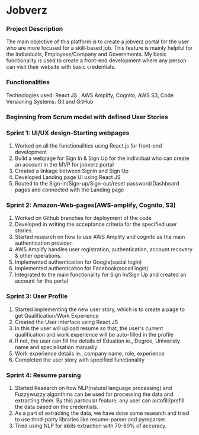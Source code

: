 # Jobverz

### Project Description
The main objective of this platform is to create a jobverz portal for the user who are more focused for a skill-based job. This feature is mainly helpful for the Individuals, Employees/Company and Governments. My basic functionality is used to create a front-end development where any person can visit their website with basic credentials.

### Functionalities
Technologies used: React JS , AWS Amplify, Cognito, AWS S3, 
Code Versioning Systems: Git and GitHub

### Beginning from Scrum model with defined User Stories
### Sprint 1: UI/UX design-Starting webpages
1. Worked on all the functionalities using React.js for front-end development
2. Build a webpage for Sign In & Sign Up for the individual who can create an account in the MVP for jobverz portal
3. Created a linkage between Signin and Sign Up
4. Developed Landing page UI using React JS
6. Routed to the Sign-in/Sign-up/Sign-out/reset password/Dashboard pages and connected with the Landing page

### Sprint 2: Amazon-Web-pages(AWS-amplify, Cognito, S3)
1. Worked on Github branches for deployment of the code
2. Developed in writing the acceptance criteria for the specified user stories.
3. Started research on how to use AWS Amplify and cognito as the main authentication provider.
4. AWS Amplify handles user registration, authentication, account recovery & other operations.
5. Implemented authentication for Google(social login)
6. Implemented authenticaiton for Facebook(socail login)
7. Integrated to the main functionality for Sign In/Sign Up and created an account for the portal

### Sprint 3: User Profile
1. Started implementing the new user story, which is to create a page to get Qualification/Work Experience
2. Created the User Interface using React JS
3. In this the user will upload resume so that, the user's current qualification and work experience will be auto-filled in the profile
4. If not, the user can fill the details of Eduation ie., Degree, Univeristy name and specialisation manually
5. Work experience details ie., company name, role, experience
6. Completed the user story with specified functionality

### Sprint 4: Resume parsing
1. Started Research on how NLP(natural language processing) and Fuzzywuzzy algorithms can be used for processing the data and extracting them. By this particular feature, any user can autofill/prefill the data based on the credentials.
2. As a part of extracting the data, we have done some research and tried to use third-party libraries like resume-parser and pyreparser.
3. Tried using NLP for skills extraction with 70-80% of accuracy.

